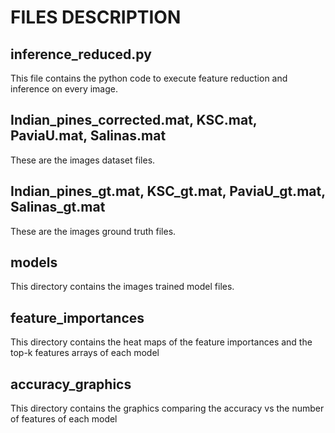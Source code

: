 # FILES DESCRIPTION

## inference_reduced.py

This file contains the python code to execute feature reduction and inference on every image.

## Indian_pines_corrected.mat, KSC.mat, PaviaU.mat, Salinas.mat

These are the images dataset files.

## Indian_pines_gt.mat, KSC_gt.mat, PaviaU_gt.mat, Salinas_gt.mat

These are the images ground truth files.

## models

This directory contains the images trained model files.

## feature_importances

This directory contains the heat maps of the feature importances and the top-k features arrays of each model

## accuracy_graphics

This directory contains the graphics comparing the accuracy vs the number of features of each model
